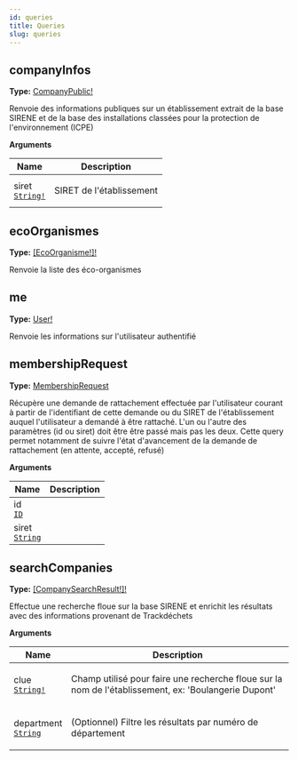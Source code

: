 ```yaml
---
id: queries
title: Queries
slug: queries
---
```


## companyInfos

**Type:** [CompanyPublic!](/api-reference/user-company/objects#companypublic)

Renvoie des informations publiques sur un établissement
extrait de la base SIRENE et de la base des installations
classées pour la protection de l'environnement (ICPE)

<p style={{ marginBottom: "0.4em" }}><strong>Arguments</strong></p>

<table>
<thead><tr><th>Name</th><th>Description</th></tr></thead>
<tbody>
<tr>
<td>
siret<br />
<a href="/api-reference/user-company/scalars#string"><code>String!</code></a>
</td>
<td>
<p>SIRET de l&#39;établissement</p>
</td>
</tr>
</tbody>
</table>

## ecoOrganismes

**Type:** [[EcoOrganisme!]!](/api-reference/user-company/objects#ecoorganisme)

Renvoie la liste des éco-organismes

## me

**Type:** [User!](/api-reference/user-company/objects#user)

Renvoie les informations sur l'utilisateur authentifié

## membershipRequest

**Type:** [MembershipRequest](/api-reference/user-company/objects#membershiprequest)

Récupère une demande de rattachement effectuée par l'utilisateur courant
à partir de l'identifiant de cette demande ou du SIRET de l'établissement
auquel l'utilisateur a demandé à être rattaché. L'un ou l'autre des
paramètres (id ou siret) doit être être passé mais pas les deux. Cette query
permet notamment de suivre l'état d'avancement de la demande de rattachement
(en attente, accepté, refusé)

<p style={{ marginBottom: "0.4em" }}><strong>Arguments</strong></p>

<table>
<thead><tr><th>Name</th><th>Description</th></tr></thead>
<tbody>
<tr>
<td>
id<br />
<a href="/api-reference/user-company/scalars#id"><code>ID</code></a>
</td>
<td>

</td>
</tr>
<tr>
<td>
siret<br />
<a href="/api-reference/user-company/scalars#string"><code>String</code></a>
</td>
<td>

</td>
</tr>
</tbody>
</table>

## searchCompanies

**Type:** [[CompanySearchResult!]!](/api-reference/user-company/objects#companysearchresult)

Effectue une recherche floue sur la base SIRENE et enrichit
les résultats avec des informations provenant de Trackdéchets

<p style={{ marginBottom: "0.4em" }}><strong>Arguments</strong></p>

<table>
<thead><tr><th>Name</th><th>Description</th></tr></thead>
<tbody>
<tr>
<td>
clue<br />
<a href="/api-reference/user-company/scalars#string"><code>String!</code></a>
</td>
<td>
<p>Champ utilisé pour faire une recherche floue
sur la nom de l&#39;établissement, ex: &#39;Boulangerie Dupont&#39;</p>
</td>
</tr>
<tr>
<td>
department<br />
<a href="/api-reference/user-company/scalars#string"><code>String</code></a>
</td>
<td>
<p>(Optionnel) Filtre les résultats par numéro de département</p>
</td>
</tr>
</tbody>
</table>

